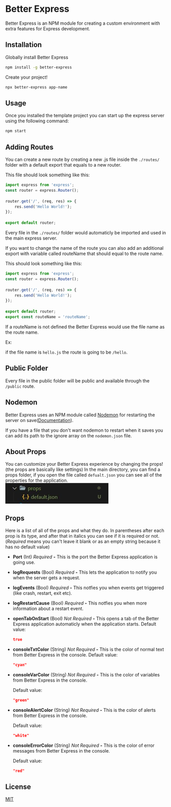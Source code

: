 # Better Express

Better Express is an NPM module for creating a custom environment with extra features for Express development.

## Installation

Globally install Better Express

```bash
npm install -g better-express
```

Create your project!

```bash
npx better-express app-name
```

## Usage

Once you installed the template project you can start up the express server using the following command:

```bash
npm start
```

## Adding Routes

You can create a new route by creating a new .js file inside the `./routes/` folder with a default export that equals to a new router.

This file should look something like this:

```js
import express from 'express';
const router = express.Router();

router.get('/', (req, res) => {
    res.send('Hello World!');
});

export default router;
```

Every file in the `./routes/` folder would automaticly be imported and used in the main express server.

If you want to change the name of the route you can also add an additional export with variable called routeName that should equal to the route name.

This should look something like this:

```js
import express from 'express';
const router = express.Router();

router.get('/', (req, res) => {
    res.send('Hello World!');
});

export default router;
export const routeName = 'routeName';
```

If a routeName is not defined the Better Express would use the file name as the route name.

Ex:

if the file name is `hello.js` the route is going to be `/hello`.

## Public Folder

Every file in the public folder will be public and available through the `/public` route.

## Nodemon

Better Express uses an NPM module called [Nodemon](https://nodemon.io/) for restarting the server on save([Documentation](https://github.com/remy/nodemon#nodemon)).

If you have a file that you don't want nodemon to restart when it saves you can add its path to the ignore array on the `nodemon.json` file.

## About Props

You can customize your Better Express experience by changing the props! (the props are basically like settings)
In the main directory, you can find a props folder, if you open the file called `defualt.json` you can see all of the properties for the application.<br>
<img src="./bin\img\Props Capture.JPG" ><br>

## Props

Here is a list of all of the props and what they do.
In parentheses after each prop is its type, and after that in italics you can see if it is required or not. (_Required_ means you can't leave it blank or as an empty string because it has no default value)

-   **Port** (Int) _Required_ **-** This is the port the Better Express application is going use.

-   **logRequests** (Bool) _Required_ **-** This lets the application to notify you when the server gets a request.

-   **logEvents** (Bool) _Required_ **-** This notfies you when events get triggered (like crash, restart, exit etc).

-   **logRestartCause** (Bool) _Required_ **-** This notfies you when more information about a restart event.

-   **openTabOnStart** (Bool) _Not Required_ **-** This opens a tab of the Better Express application automaticly when the application starts.
    Default value:

    ```json
    true
    ```

-   **consoleTxtColor** (String) _Not Required_ **-** This is the color of normal text from Better Express in the console.
    Default value:

    ```json
    "cyan"
    ```

-   **consoleVarColor** (String) _Not Required_ **-** This is the color of variables from Better Express in the console.

    Default value:

    ```json
    "green"
    ```

-   **consoleAlertColor** (String) _Not Required_ **-** This is the color of alerts from Better Express in the console.

    Default value:

    ```json
    "white"
    ```

-   **consoleErrorColor** (String) _Not Required_ **-** This is the color of error messages from Better Express in the console.

    Default value:

    ```json
    "red"
    ```

## License

[MIT](https://choosealicense.com/licenses/mit/)
